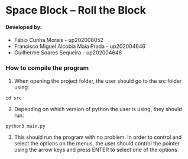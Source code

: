 # Space Block – Roll the Block
#### Developed by:
- Fábio Cunha Morais - up202008052
- Francisco Miguel Alcobia Maia Prada - up202004646
- Guilherme Soares Sequeira - up202004648

### How to compile the program
1. When opening the project folder, the user should go to the src folder using:
```
cd src
```
2. Depending on which version of python the user is using, they should run:
```
python3 main.py
```

3. This should run the program with no problem. In order to control and select the options on the menus, the user should control the pointer using the arrow keys and press ENTER to select one of the options